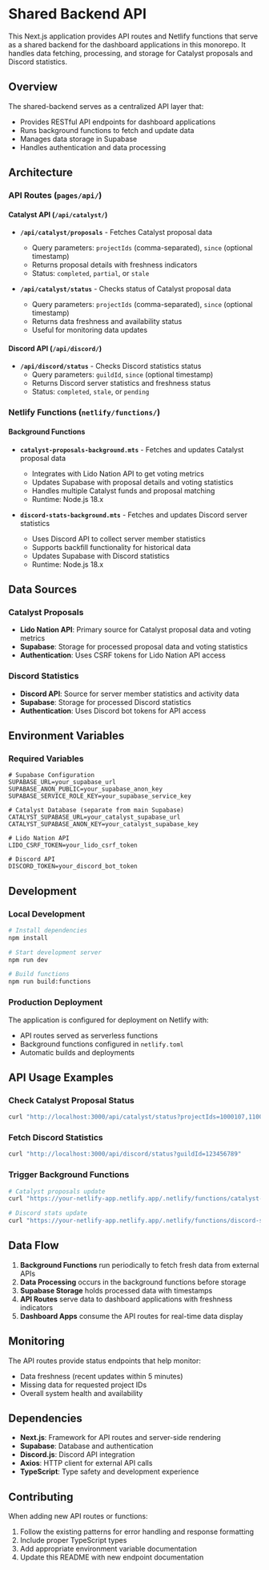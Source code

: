 # Shared Backend API

This Next.js application provides API routes and Netlify functions that serve as a shared backend for the dashboard applications in this monorepo. It handles data fetching, processing, and storage for Catalyst proposals and Discord statistics.

## Overview

The shared-backend serves as a centralized API layer that:
- Provides RESTful API endpoints for dashboard applications
- Runs background functions to fetch and update data
- Manages data storage in Supabase
- Handles authentication and data processing

## Architecture

### API Routes (`pages/api/`)

#### Catalyst API (`/api/catalyst/`)

- **`/api/catalyst/proposals`** - Fetches Catalyst proposal data
  - Query parameters: `projectIds` (comma-separated), `since` (optional timestamp)
  - Returns proposal details with freshness indicators
  - Status: `completed`, `partial`, or `stale`

- **`/api/catalyst/status`** - Checks status of Catalyst proposal data
  - Query parameters: `projectIds` (comma-separated), `since` (optional timestamp)
  - Returns data freshness and availability status
  - Useful for monitoring data updates

#### Discord API (`/api/discord/`)

- **`/api/discord/status`** - Checks Discord statistics status
  - Query parameters: `guildId`, `since` (optional timestamp)
  - Returns Discord server statistics and freshness status
  - Status: `completed`, `stale`, or `pending`

### Netlify Functions (`netlify/functions/`)

#### Background Functions

- **`catalyst-proposals-background.mts`** - Fetches and updates Catalyst proposal data
  - Integrates with Lido Nation API to get voting metrics
  - Updates Supabase with proposal details and voting statistics
  - Handles multiple Catalyst funds and proposal matching
  - Runtime: Node.js 18.x

- **`discord-stats-background.mts`** - Fetches and updates Discord server statistics
  - Uses Discord API to collect server member statistics
  - Supports backfill functionality for historical data
  - Updates Supabase with Discord statistics
  - Runtime: Node.js 18.x

## Data Sources

### Catalyst Proposals
- **Lido Nation API**: Primary source for Catalyst proposal data and voting metrics
- **Supabase**: Storage for processed proposal data and voting statistics
- **Authentication**: Uses CSRF tokens for Lido Nation API access

### Discord Statistics
- **Discord API**: Source for server member statistics and activity data
- **Supabase**: Storage for processed Discord statistics
- **Authentication**: Uses Discord bot tokens for API access

## Environment Variables

### Required Variables

```env
# Supabase Configuration
SUPABASE_URL=your_supabase_url
SUPABASE_ANON_PUBLIC=your_supabase_anon_key
SUPABASE_SERVICE_ROLE_KEY=your_supabase_service_key

# Catalyst Database (separate from main Supabase)
CATALYST_SUPABASE_URL=your_catalyst_supabase_url
CATALYST_SUPABASE_ANON_KEY=your_catalyst_supabase_key

# Lido Nation API
LIDO_CSRF_TOKEN=your_lido_csrf_token

# Discord API
DISCORD_TOKEN=your_discord_bot_token
```

## Development

### Local Development

```bash
# Install dependencies
npm install

# Start development server
npm run dev

# Build functions
npm run build:functions
```

### Production Deployment

The application is configured for deployment on Netlify with:
- API routes served as serverless functions
- Background functions configured in `netlify.toml`
- Automatic builds and deployments

## API Usage Examples

### Check Catalyst Proposal Status

```bash
curl "http://localhost:3000/api/catalyst/status?projectIds=1000107,1100271"
```

### Fetch Discord Statistics

```bash
curl "http://localhost:3000/api/discord/status?guildId=123456789"
```

### Trigger Background Functions

```bash
# Catalyst proposals update
curl "https://your-netlify-app.netlify.app/.netlify/functions/catalyst-proposals-background"

# Discord stats update
curl "https://your-netlify-app.netlify.app/.netlify/functions/discord-stats-background?guildId=123456789"
```

## Data Flow

1. **Background Functions** run periodically to fetch fresh data from external APIs
2. **Data Processing** occurs in the background functions before storage
3. **Supabase Storage** holds processed data with timestamps
4. **API Routes** serve data to dashboard applications with freshness indicators
5. **Dashboard Apps** consume the API routes for real-time data display

## Monitoring

The API routes provide status endpoints that help monitor:
- Data freshness (recent updates within 5 minutes)
- Missing data for requested project IDs
- Overall system health and availability

## Dependencies

- **Next.js**: Framework for API routes and server-side rendering
- **Supabase**: Database and authentication
- **Discord.js**: Discord API integration
- **Axios**: HTTP client for external API calls
- **TypeScript**: Type safety and development experience

## Contributing

When adding new API routes or functions:
1. Follow the existing patterns for error handling and response formatting
2. Include proper TypeScript types
3. Add appropriate environment variable documentation
4. Update this README with new endpoint documentation
